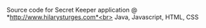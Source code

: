 Source code for Secret Keeper application @ *http://www.hilarysturges.com*<br>
Java, Javascript, HTML, CSS
